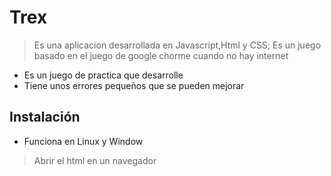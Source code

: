 # Trex
> Es una aplicacion desarrollada en Javascript,Html y CSS; Es un juego basado en el juego de google chorme cuando no hay internet
- Es un juego de practica que desarrolle
- Tiene unos errores pequeños que se pueden mejorar

## Instalación

- Funciona en Linux y Window

> Abrir el html en un navegador
